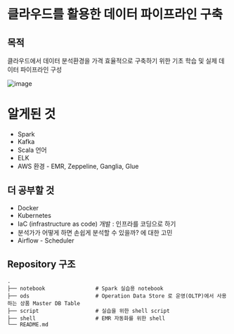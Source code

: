 # 클라우드를 활용한 데이터 파이프라인 구축  

## 목적
클라우드에서 데이터 분석환경을 가격 효율적으로 구축하기 위한 기초 학습 및 실제 데이터 파이프라인 구성

![image](https://user-images.githubusercontent.com/79136484/158003191-9f41c173-bccf-481c-b6cb-f0e04fec74ac.png)

 
# 알게된 것
* Spark 
* Kafka
* Scala 언어
* ELK 
* AWS 환경 - EMR, Zeppeline, Ganglia, Glue

## 더 공부할 것
* Docker
* Kubernetes
* IaC (infrastructure as code) 개발 : 인프라를 코딩으로 하기 
* 분석가가 어떻게 하면 손쉽게 분석할 수 있을까? 에 대한 고민
* Airflow - Scheduler 
 
## Repository 구조
```
.
├── notebook                # Spark 실습용 notebook 
├── ods                     # Operation Data Store 로 운영(OLTP)에서 사용하는 상품 Master DB Table 
├── script                  # 실습을 위한 shell script 
├── shell                   # EMR 자동화를 위한 shell
└── README.md
 
```
